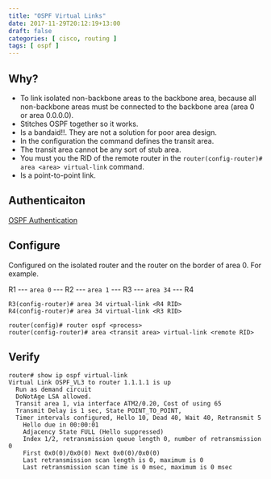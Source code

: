 ```yaml
---
title: "OSPF Virtual Links"
date: 2017-11-29T20:12:19+13:00
draft: false
categories: [ cisco, routing ]
tags: [ ospf ]
---
```


## Why?
* To link isolated non-backbone areas to the backbone area, because all non-backbone areas must be connected to the backbone area (area 0 or area 0.0.0.0).
* Stitches OSPF together so it works.
* Is a bandaid!!.  They are not a solution for poor area design.
* In the configuration the command defines the transit area.
* The transit area cannot be any sort of stub area.
* You must you the RID of the remote router in the `router(config-router)# area <area> virtual-link` command.
* Is a point-to-point link.

## Authenticaiton
[OSPF Authentication](/posts/routing-ospf-auth)

## Configure
Configured on the isolated router and the router on the border of area 0. For example.

R1 --- `area 0` --- R2 --- `area 1` --- R3 --- `area 34` --- R4

```
R3(config-router)# area 34 virtual-link <R4 RID>
R4(config-router)# area 34 virtual-link <R3 RID>
```

```
router(config)# router ospf <process>
router(config-router)# area <transit area> virtual-link <remote RID>
```

## Verify
```
router# show ip ospf virtual-link
Virtual Link OSPF_VL3 to router 1.1.1.1 is up
  Run as demand circuit
  DoNotAge LSA allowed.
  Transit area 1, via interface ATM2/0.20, Cost of using 65
  Transmit Delay is 1 sec, State POINT_TO_POINT,
  Timer intervals configured, Hello 10, Dead 40, Wait 40, Retransmit 5
    Hello due in 00:00:01
    Adjacency State FULL (Hello suppressed)
    Index 1/2, retransmission queue length 0, number of retransmission 0
    First 0x0(0)/0x0(0) Next 0x0(0)/0x0(0)
    Last retransmission scan length is 0, maximum is 0
    Last retransmission scan time is 0 msec, maximum is 0 msec

```